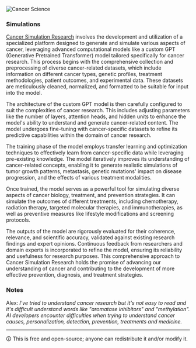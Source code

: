 ![Cancer Science](https://github.com/sourceduty/Cancer/assets/123030236/c56f33b6-329c-4372-8ac3-f50f31abbb85)

### Simulations

[Cancer Simulation Research](https://chat.openai.com/g/g-rJ2Onux8b-cancer-simulation-research) involves the development and utilization of a specialized platform designed to generate and simulate various aspects of cancer, leveraging advanced computational models like a custom GPT (Generative Pretrained Transformer) model tailored specifically for cancer research. This process begins with the comprehensive collection and preprocessing of diverse cancer-related datasets, which include information on different cancer types, genetic profiles, treatment methodologies, patient outcomes, and experimental data. These datasets are meticulously cleaned, normalized, and formatted to be suitable for input into the model.

The architecture of the custom GPT model is then carefully configured to suit the complexities of cancer research. This includes adjusting parameters like the number of layers, attention heads, and hidden units to enhance the model's ability to understand and generate cancer-related content. The model undergoes fine-tuning with cancer-specific datasets to refine its predictive capabilities within the domain of cancer research.

The training phase of the model employs transfer learning and optimization techniques to effectively learn from cancer-specific data while leveraging pre-existing knowledge. The model iteratively improves its understanding of cancer-related concepts, enabling it to generate realistic simulations of tumor growth patterns, metastasis, genetic mutations' impact on disease progression, and the effects of various treatment modalities.

Once trained, the model serves as a powerful tool for simulating diverse aspects of cancer biology, treatment, and prevention strategies. It can simulate the outcomes of different treatments, including chemotherapy, radiation therapy, targeted molecular therapies, and immunotherapies, as well as preventive measures like lifestyle modifications and screening protocols.

The outputs of the model are rigorously evaluated for their coherence, relevance, and scientific accuracy, validated against existing research findings and expert opinions. Continuous feedback from researchers and domain experts is incorporated to refine the model, ensuring its reliability and usefulness for research purposes. This comprehensive approach to Cancer Simulation Research holds the promise of advancing our understanding of cancer and contributing to the development of more effective prevention, diagnosis, and treatment strategies.

### Notes

Alex: *I've tried to understand cancer research but it's not easy to read and it's difficult understand words like "aromatase inhibitors" and "methylation". AI developers encounter difficulties when trying to understand cancer causes, personalization, detection, prevention, treatments and medicine.*

***

🛈 This is free and open-source; anyone can redistribute it and/or modify it.
